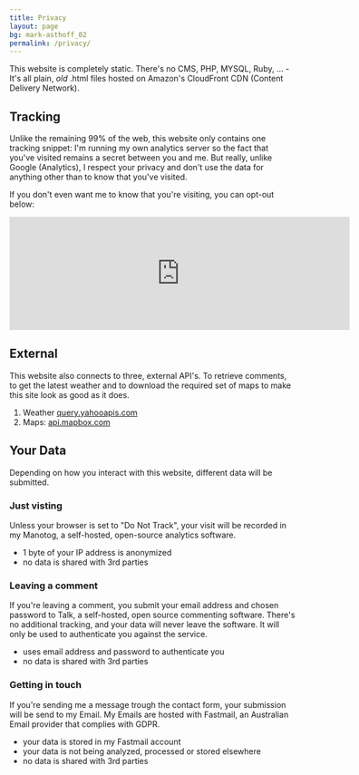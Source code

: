 ```yaml
---
title: Privacy
layout: page
bg: mark-asthoff_02
permalink: /privacy/
---
```


This website is completely static. There's no CMS, PHP, MYSQL, Ruby, ... - It's all plain, _old_ .html files hosted on Amazon's CloudFront CDN (Content Delivery Network).

## Tracking

Unlike the remaining 99% of the web, this website only contains one tracking snippet: I'm running my own analytics server so the fact that you've visited remains a secret between you and me. But really, unlike Google (Analytics), I respect your privacy and don't use the data for anything other than to know that you've visited.

If you don't even want me to know that you're visiting, you can opt-out below:

<iframe style="border: 0; height: 200px; width: 600px;" src="https://stats.dkkma.com/index.php?module=CoreAdminHome&action=optOut&language=en"></iframe>

## External

This website also connects to three, external API's. To retrieve comments, to get the latest weather and to download the required set of maps to make this site look as good as it does.

1. Weather [query.yahooapis.com](https://query.yahooapis.com)
2. Maps: [api.mapbox.com](https://api.mapbox.com)

## Your Data

Depending on how you interact with this website, different data will be submitted.

### Just visting

Unless your browser is set to "Do Not Track", your visit will be recorded in my Manotog, a self-hosted, open-source analytics software.

- 1 byte of your IP address is anonymized
- no data is shared with 3rd parties

### Leaving a comment

If you're leaving a comment, you submit your email address and chosen password to Talk, a self-hosted, open source commenting software. There's no additional tracking, and your data will never leave the software. It will only be used to authenticate you against the service.

- uses email address and password to authenticate you
- no data is shared with 3rd parties

### Getting in touch

If you're sending me a message trough the contact form, your submission will be send to my Email. My Emails are hosted with Fastmail, an Australian Email provider that complies with GDPR.

- your data is stored in my Fastmail account
- your data is not being analyzed, processed or stored elsewhere
- no data is shared with 3rd parties
